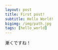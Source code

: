 ```yaml
---
layout: post
title: First post!
subtitle: Hello World!
bigimg: /img/path.jpg
tags: [hello_world]
---
```


漸くですね！
